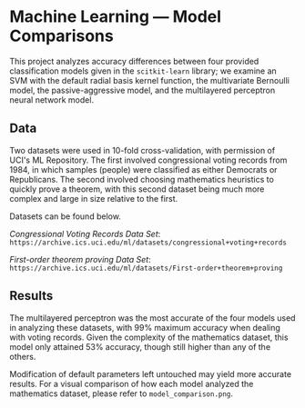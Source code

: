 # Machine Learning — Model Comparisons #

This project analyzes accuracy differences between four provided classification models given in the ```scitkit-learn``` library; we examine an SVM with the default radial basis kernel function, the multivariate Bernoulli model, the passive-aggressive model, and the multilayered perceptron neural network model.

## Data ##

Two datasets were used in 10-fold cross-validation, with permission of UCI's ML Repository. The first involved congressional voting records from 1984, in which samples (people) were classified as either Democrats or Republicans. The second involved choosing mathematics heuristics to quickly prove a theorem, with this second dataset being much more complex and large in size relative to the first.

Datasets can be found below.

*Congressional Voting Records Data Set*: 
```https://archive.ics.uci.edu/ml/datasets/congressional+voting+records```

*First-order theorem proving Data Set*: 
```https://archive.ics.uci.edu/ml/datasets/First-order+theorem+proving```

## Results ##

The multilayered perceptron was the most accurate of the four models used in analyzing these datasets, with 99% maximum accuracy when dealing with voting records. Given the complexity of the mathematics dataset, this model only attained 53% accuracy, though still higher than any of the others.

Modification of default parameters left untouched may yield more accurate results. For a visual comparison of how each model analyzed the mathematics dataset, please refer to ```model_comparison.png```.
